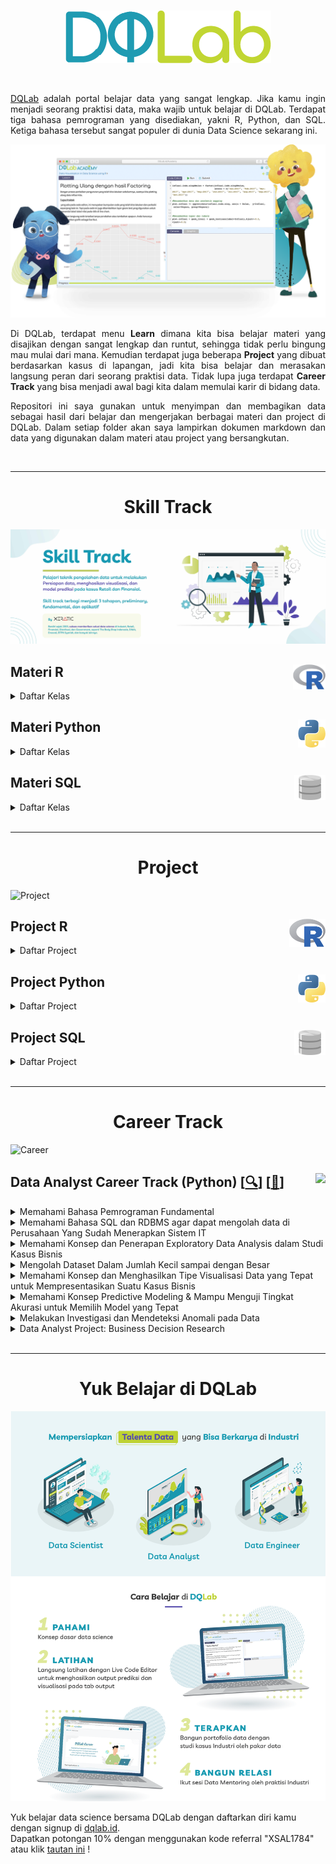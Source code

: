 <br />

<p align="center">
  <a href='https://academy.dqlab.id/main/learn_more'><img src="README/DQ_Lab2.png"></a>
</p>

<br />

<p align="justify">
  <a href="https://academy.dqlab.id/main/module">DQLab</a> adalah portal belajar data yang sangat lengkap. Jika kamu ingin menjadi seorang praktisi data, maka wajib untuk belajar di DQLab. Terdapat tiga bahasa pemrograman yang disediakan, yakni R, Python, dan SQL. Ketiga bahasa tersebut sangat populer di dunia Data Science sekarang ini.
</p>

![Hal](README/hal.png)

<p align="justify">
  Di DQLab, terdapat menu <b>Learn</b> dimana kita bisa belajar materi yang disajikan dengan sangat lengkap dan runtut, sehingga tidak perlu bingung mau mulai dari mana. Kemudian terdapat juga beberapa <b>Project</b> yang dibuat berdasarkan kasus di lapangan, jadi kita bisa belajar dan merasakan langsung peran dari seorang praktisi data. Tidak lupa juga terdapat <b>Career Track</b> yang bisa menjadi awal bagi kita dalam memulai karir di bidang data.
</p>

<p align="justify">
  Repositori ini saya gunakan untuk menyimpan dan membagikan data sebagai hasil dari belajar dan mengerjakan berbagai materi dan project di DQLab. Dalam setiap folder akan saya lampirkan dokumen markdown dan data yang digunakan dalam materi atau project yang bersangkutan.
</p>

<br />

---

<!-- # Learn -->

<h1 align="center">Skill Track</h1>

![Learn](README/Learn.jpg)

<!-- <br /> -->

<!-- ![R](README/6.png) -->

## Materi R <a href='README/6.png'><img src='README/6.png' align="right" height="40" /></a>

<details><summary>Daftar Kelas</summary>

### Kelas Persiapan

<details><summary>Daftar Modul</summary>

+ [[📂](<!--https://github.com/MyArist/DQLab/tree/master/Learn/R/Preliminary/Introduction%20to%20Data%20Science%20with%20R--!>)] [[🔍](https://academy.dqlab.id/main/package/practice/111)] [[📃](<!--https://academy.dqlab.id/certificate/pdf/DQLABBGINRUSPHOS--!>)] Introduction to Data Science with R

+ [[📂](<!--https://github.com/MyArist/DQLab/tree/master/Learn/R/Preliminary/R%20Fundamental%20for%20Data%20Science--!>)] [[🔍](https://academy.dqlab.id/main/package/practice/1)] [[📃](https://academy.dqlab.id/certificate/pdf/DQLABINTR1PDUHRA)] R Fundamental for Data Science

</details>

### Kelas Fundamental

<details><summary>Daftar Modul</summary>

- [[📂](<!--https://github.com/MyArist/DQLab/tree/master/Learn/R/Fundamental/Data%20Preparation%20in%20Data%20Science%20using%20R--!>)] [[🔍](https://academy.dqlab.id/main/package/practice/12)] [[📃](<!--https://academy.dqlab.id/certificate/pdf/DQLABDTWR1WHPPSC/--!>)] Data Preparation in Data Science using R

- [[📂](<!--https://github.com/MyArist/DQLab/tree/master/Learn/R/Fundamental/Statistics%20using%20R%20for%20Data%20Science--!>)] [[🔍](https://academy.dqlab.id/main/package/practice/15)] [[📃](<!--https://academy.dqlab.id/certificate/pdf/DQLABINTS1FCCTIJ--!>)] Statistics using R for Data Science

- [[📂](<!--https://github.com/MyArist/DQLab/tree/master/Learn/R/Fundamental/Data%20Visualization%20in%20Data%20Science%20using%20R--!>)] [[🔍](https://academy.dqlab.id/main/package/practice/2)] [[📃](<!--https://academy.dqlab.id/certificate/pdf/DQLABDTVISNKHPAF/--!>)] Data Visualization in Data Science using R

- [[📂](<!--https://github.com/MyArist/DQLab/tree/master/Learn/R/Fundamental/Fundamental%20Data%20Visualization%20using%20R--!>)] [[🔍](https://academy.dqlab.id/main/package/practice/257)] [[📃](<!--https://academy.dqlab.id/certificate/pdf/DQLABINTR1BMSIUI/--!>)] Fundamental Data Visualization using R

- [[📂](<!--https://github.com/MyArist/DQLab/tree/master/Learn/R/Fundamental/Advanced%20Data%20Visualization%20for%20Everyone--!>)] [[🔍](https://academy.dqlab.id/main/package/practice/259)] [[📃](<!--https://academy.dqlab.id/certificate/pdf/DQLABAPL4%20PSAHWV--!>)] Advanced Data Visualization with ggplot2 for Everyone

</details>

### Kelas Penerapan di Industri

<details><summary>Daftar Modul</summary>

- [[📂](<!--https://github.com/MyArist/DQLab/tree/master/Learn/R/Applied%20Data%20Science/Data%20Science%20in%20Finance%20Credit%20Risk%20Analysis--!>)] [[🔍](https://academy.dqlab.id/main/package/practice/81)] [[📃](<!--https://academy.dqlab.id/certificate/pdf/DQLABMLFCRLSGBIB/--!>)] Data Science in Finance: Credit Risk Analysis

- [[📂](<!--https://github.com/MyArist/DQLab/tree/master/Learn/R/Applied%20Data%20Science/Data%20Science%20in%20Retail%20Market%20Basket%20Analysis--!>)] [[🔍](https://academy.dqlab.id/main/package/practice/11)] [[📃](<!--https://academy.dqlab.id/certificate/pdf/DQLABMLMBALMHINQ/--!>)] Data Science in Retail: Market Basket Analysis

- [[📂](<!--https://github.com/MyArist/DQLab/tree/master/Learn/R/Applied%20Data%20Science/Data%20Science%20in%20Marketing%20Customer%20Segmentation--!>)] [[🔍](https://academy.dqlab.id/main/package/practice/7)] [[📃](<!--https://academy.dqlab.id/certificate/pdf/DQLABMLMKTUNNJKU--!>)] Data Science in Marketing: Customer Segmentation

- [[📂](<!--https://github.com/MyArist/DQLab/tree/master/Learn/R/Applied%20Data%20Science/Data%20Science%20in%20Finance%20Dimension%20Reduction--!>)] [[🔍](https://academy.dqlab.id/main/package/practice/89)] [[📃](<!--https://academy.dqlab.id/certificate/pdf/DQLABPCADRJUIDUE/--!>)] Data Science in Finance: Dimension Reduction

- [[📂](<!--https://github.com/MyArist/DQLab/tree/master/Learn/R/Applied%20Data%20Science/Analisis%20Data%20COVID19%20di%20Indonesia--!>)] [[🔍](https://academy.dqlab.id/main/package/practice/253)] [[📃](<!--https://academy.dqlab.id/certificate/pdf/DQLABAPL3%20EVHSSM--!>)] Analisis Data COVID19 di Indonesia

- [[📂](<!--https://github.com/MyArist/DQLab/tree/master/Learn/R/Applied%20Data%20Science/A%20Walk%20Into%20Sensory%20Science--!>)] [[🔍](https://academy.dqlab.id/main/package/practice/281)] [[📃](<!--https://academy.dqlab.id/certificate/pdf/DQLABDSSR1CUOCJI/--!>)] A Walk Into Sensory Science

</details>

</details>

<!-- <br /> -->
    
<!-- ![Python](README/5.png) -->

## Materi Python <a href='README/5.1.png'><img src='README/5.1.png' align="right" height="45" /></a>

<details><summary>Daftar Kelas</summary>

### Kelas Persiapan

<details><summary>Daftar Modul</summary>

- [[📂](<--!https://github.com/MyArist/DQLab/tree/master/Learn/Python/Preliminary/Introduction%20to%20Data%20Science%20with%20Python--!>)] [[🔍](https://academy.dqlab.id/main/package/practice/162)] [[📃](<--!https://academy.dqlab.id/certificate/pdf/DQLABINTP1BJTJVQ--!>)] Introduction to Data Science with Python

- [[📂](<!--https://github.com/MyArist/DQLab/tree/master/Learn/Python/Preliminary/Python%20Fundamental%20for%20Data%20Science--!>)] [[🔍](https://academy.dqlab.id/main/package/practice/45)] [[📃](https://academy.dqlab.id/certificate/pdf/DQLABINTP1CSJGLR/)] Python Fundamental for Data Science

</details>

### Kelas Fundamental

<details><summary>Daftar Modul</summary>

- [[📂](<!--https://github.com/MyArist/DQLab/tree/master/Learn/Python/Fundamental/Data%20Wrangling%20Python--!>)] [[🔍](https://academy.dqlab.id/main/package/practice/79)] [[📃](<!--https://academy.dqlab.id/certificate/pdf/DQLABDTWP1HCKQDN--!>)] Data Wrangling Python

- [[📂](<!--https://github.com/MyArist/DQLab/tree/master/Learn/Python/Fundamental/Python%20for%20Data%20Professional%20Beginner%20-%20Part%201--!>)] [[🔍](https://academy.dqlab.id/main/package/practice/157)] [[📃](https://academy.dqlab.id/certificate/pdf/DQLABINTP1JRCAHC/)] Python for Data Professional Beginner - Part 1

- [[📂](<!--https://github.com/MyArist/DQLab/tree/master/Learn/Python/Fundamental/Python%20for%20Data%20Professional%20Beginner%20-%20Part%202--!>)] [[🔍](https://academy.dqlab.id/main/package/practice/160)] [[📃](https://academy.dqlab.id/certificate/pdf/DQLABINTP1IJJMLV/)] Python for Data Professional Beginner - Part 2

- [[📂](<!--https://github.com/MyArist/DQLab/tree/master/Learn/Python/Fundamental/Python%20for%20Data%20Professional%20Beginner%20-%20Part%203--!>)] [[🔍](https://academy.dqlab.id/main/package/practice/161)] [[📃](<!--https://academy.dqlab.id/certificate/pdf/DQLABINTP1GMBOKW/--!>)] Python for Data Professional Beginner - Part 3

- [[📂](https://github.com/xsalassa/DQLab/blob/main/Learn/Data%20Visualization%20with%20Python%20Matplotlib%20for%20Beginner%20-%20Part%201/Data%20Visualization%20with%20Python%20Matplotlib%20for%20Beginner%20-%20Part%201.ipynb)] [[🔍](https://academy.dqlab.id/main/package/practice/164)] [[📃](https://academy.dqlab.id/certificate/pdf/DQLABDTWP1OCMSSC/)] Data Visualization with Python Matplotlib for Beginner - Part 1

- [[📂](<!--https://github.com/MyArist/DQLab/tree/master/Learn/Python/Fundamental/Exploratory%20Data%20Analysis%20with%20Python%20for%20Beginner--!>)] [[🔍](https://academy.dqlab.id/main/package/practice/163)] [[📃](https://academy.dqlab.id/certificate/pdf/DQLABINTP1CSJGLR/)] Exploratory Data Analysis with Python for Beginner

- [[📂](<!--https://github.com/MyArist/DQLab/tree/master/Learn/Python/Fundamental/Data%20Visualization%20with%20Python%20Matplotlib%20for%20Beginner%20-%20Part%202--!>)] [[🔍](https://academy.dqlab.id/main/package/practice/165)] [[📃](<!--https://academy.dqlab.id/certificate/pdf/DQLABINTP1PEOLAL/--!>)] Data Visualization with Python Matplotlib for Beginner - Part 2

- [[📂](<!--https://github.com/MyArist/DQLab/tree/master/Learn/Python/Fundamental/Data%20Quality%20with%20Python%20for%20Beginner--!>)] [[🔍](https://academy.dqlab.id/main/package/practice/166)] [[📃](<!--https://academy.dqlab.id/certificate/pdf/DQLABDVIZ2AUUCMW/--!>)] Data Quality with Python for Beginner

- [[📂](<!--https://github.com/MyArist/DQLab/tree/master/Learn/Python/Fundamental/Machine%20Learning%20With%20Python%20for%20Beginner--!>)] [[🔍](https://academy.dqlab.id/main/package/practice/169)] [[📃](<!--https://academy.dqlab.id/certificate/pdf/DQLABDVIZ2ODOJPA/--!>)] Machine Learning With Python for Beginner

- [[📂]()] [[🔍](https://academy.dqlab.id/main/package/practice/177)] [[📃](<!--https://academy.dqlab.id/certificate/pdf/DQLABINTP1TUORIC--!>)] Fundamental Data Visualization with Python

- [[📂](<!--https://github.com/MyArist/DQLab/tree/master/Learn/Python/Fundamental/Data%20Manipulation%20with%20Pandas%20-%20Part%201--!>)] [[🔍](https://academy.dqlab.id/main/package/practice/178)] [[📃](<!--https://academy.dqlab.id/certificate/pdf/DQLABINTP1KCGLNG/--!>)] Data Manipulation with Pandas - Part 1

- [[📂](<!--https://github.com/MyArist/DQLab/tree/master/Learn/Python/Fundamental/Data%20Manipulation%20with%20Pandas%20-%20Part%202--!>)] [[🔍](https://academy.dqlab.id/main/package/practice/252)] [[📃](<!--https://academy.dqlab.id/certificate/pdf/DQLABINTP1FGMHKR/--!>)] Data Manipulation with Pandas - Part 2

- [[📂](<!--https://github.com/MyArist/DQLab/tree/master/Learn/Python/Fundamental/Statistic%20using%20Python%20for%20Data%20Science--!>)] [[🔍](https://academy.dqlab.id/main/package/practice/288)] [[📃](<!--https://academy.dqlab.id/certificate/pdf/DQLABSWP1%20ELVIKP/--!>)] Statistic using Python for Data Science

- [[📂](<!--https://github.com/MyArist/DQLab/tree/master/Learn/Python/Fundamental/Statistic%20using%20Python%20for%20Data%20Science%20-%20Part%202--!>)] [[🔍](https://academy.dqlab.id/main/package/practice/290)] [[📃](<!--https://academy.dqlab.id/certificate/pdf/DQLABSWP1%20FKRWOF/--!>)] Statistic using Python for Data Science - Part 2

- [[📂](<!--https://github.com/MyArist/DQLab/tree/master/Learn/Python/Fundamental/Data%20Visualization%20using%20Plotnine--!>)] [[🔍](https://academy.dqlab.id/main/package/practice/295)] [[📃](<!--https://academy.dqlab.id/certificate/pdf/DQLABDVPP9FAWBWF/--!>)] Data Visualization using Plotnine

</details>

### Kelas Penerapan di Industri

<details><summary>Daftar Modul</summary>

- [[📂](<!--https://github.com/MyArist/DQLab/tree/master/Learn/Python/Applied%20Data%20Science/Basic%20Feature%20Discovering%20for%20Machine%20Learning--!>)] [[🔍](https://academy.dqlab.id/main/package/practice/179)] [[📃](<!--https://academy.dqlab.id/certificate/pdf/DQLABFATPYWBWGKN--!>)] Basic Feature Discovering for Machine Learning

- [[📂](<!--https://github.com/MyArist/DQLab/tree/master/Learn/Python/Applied%20Data%20Science/Data%20Science%20in%20Telco%20Data%20Cleansing--!>)] [[🔍](https://academy.dqlab.id/main/package/practice/247)] [[📃](<!--https://academy.dqlab.id/certificate/pdf/DQLABAPL1%20BVFPEI--!>)] Data Science in Telco: Data Cleansing

- [[📂](<!--https://github.com/MyArist/DQLab/tree/master/Learn/Python/Applied%20Data%20Science/Customer%20Churn%20Prediction%20using%20Machine%20Learning--!>)] [[🔍](https://academy.dqlab.id/main/package/practice/249)] [[📃](<!--https://academy.dqlab.id/certificate/pdf/DQLABAPL2%20JGNGCK--!>)] Customer Churn Prediction using Machine Learning

- [[📂](<!--https://github.com/MyArist/DQLab/tree/master/Learn/Python/Applied%20Data%20Science/Data%20Science%20Project%20Analisis%20Data%20COVID19%20di%20Dunia%20%26%20ASEAN--!>)] [[🔍](https://academy.dqlab.id/main/package/practice/260)] [[📃](<!--https://academy.dqlab.id/certificate/pdf/DQLABINTP1BAIQSQ/--!>)] Data Science Project: Analisis Data COVID19 di Dunia & ASEAN

- [[📂](<!--https://github.com/MyArist/DQLab/tree/master/Learn/Python/Applied%20Data%20Science/Data%20Analyst%20Project%20Business%20Decision%20Research--!>)] [[🔍](https://academy.dqlab.id/main/package/practice/284)] [[📃](<!--https://academy.dqlab.id/certificate/pdf/DQLABDVIZ2AEGGHH/--!>)] Data Analyst Project: Business Decision Research

- [[📂](<!--https://github.com/MyArist/DQLab/tree/master/Learn/Python/Applied%20Data%20Science/Eksplorasi%20dan%20Analisis%20Data%20COVID-19%20Indonesia%20using%20Python--!>)] [[🔍](https://academy.dqlab.id/main/package/practice/287)] [[📃](<!--https://academy.dqlab.id/certificate/pdf/DQLABACWP1OSMEUO/--!>)] Eksplorasi dan Analisis Data COVID-19 Indonesia using Python

- [[📂](<!--https://github.com/MyArist/DQLab/tree/master/Learn/Python/Applied%20Data%20Science/Data%20Science%20in%20Marketing%20%20Customer%20Segmentation%20with%20Python--!>)] [[🔍](https://academy.dqlab.id/main/package/practice/293)] [[📃](<!--https://academy.dqlab.id/certificate/pdf/DQLABDSCS1VGTGPJ/--!>)] Data Science in Marketing : Customer Segmentation with Python

- [[📂](<!--https://github.com/MyArist/DQLab/tree/master/Learn/Python/Applied%20Data%20Science/Data%20Science%20in%20Marketing%20%20Customer%20Segmentation%20with%20Python%20part%202--!>)] [[🔍](https://academy.dqlab.id/main/package/practice/294)] [[📃](<!--ttps://academy.dqlab.id/certificate/pdf/DQLABDSCS1TNUNDC/--!>)] Data Science in Marketing : Customer Segmentation with Python part 2

</details>

</details>

<!-- <br /> -->

<!-- ![SQL](README/4.png) -->

## Materi SQL <a href='README/4.2.png'><img src='README/4.2.png' align="right" height="40" /></a>

<details><summary>Daftar Kelas</summary>

### Kelas Persiapan

<details><summary>Daftar Modul</summary>

- [[📂](<!--https://github.com/MyArist/DQLab/tree/master/Learn/SQL/Preliminary/Fundamental%20SQL%20with%20SELECT%20Statement--!>)] [[🔍](https://academy.dqlab.id/main/package/practice/91)] [[📃](<!--https://academy.dqlab.id/certificate/pdf/DQLABSQLT1FLMKIW--!>)] Fundamental SQL with SELECT Statement

</details>

### Kelas Fundamental

<details><summary>Daftar Modul</summary>

- [[📂](<!--https://github.com/MyArist/DQLab/tree/master/Learn/SQL/Fundamental/Fundamental%20SQL%20Using%20SELECT%20Statement--!>)] [[🔍](https://academy.dqlab.id/main/package/practice/213)] [[📃](<!--https://academy.dqlab.id/certificate/pdf/DQLABSQLT1VPCNOL/--!>)] Fundamental SQL Using SELECT Statement

- [[📂](<!--https://github.com/MyArist/DQLab/tree/master/Learn/SQL/Fundamental/Fundamental%20SQL%20Using%20FUNCTION%20and%20GROUP%20BY--!>)] [[🔍](https://academy.dqlab.id/main/package/practice/171)] [[📃](<!--https://academy.dqlab.id/certificate/pdf/DQLABSQLT2GFGROP/--!>)] Fundamental SQL Using FUNCTION and GROUP BY

- [[📂](<!--https://github.com/MyArist/DQLab/tree/master/Learn/SQL/Fundamental/Fundamental%20SQL%20Using%20INNER%20JOIN%20and%20UNION--!>)] [[🔍](https://academy.dqlab.id/main/package/practice/244)] [[📃](<!--https://academy.dqlab.id/certificate/pdf/DQLABSQLT2NGUHHK/--!>)] Fundamental SQL Using INNER JOIN and UNION

- [[📂](<!--https://github.com/MyArist/DQLab/tree/master/Learn/SQL/Fundamental/Fundamental%20SQL%20Group%20By%20and%20Having--!>)] [[🔍](https://academy.dqlab.id/main/package/practice/291)] [[📃](<!--https://academy.dqlab.id/certificate/pdf/DQLABFSQL3PDLJDJ/--!>)] Fundamental SQL Group By and Having

</details>

</details>

<br />

---

<h1 align="center">Project</h1>

![Project](README/Project.jpg)

## Project R <a href='README/6.png'><img src='README/6.png' align="right" height="45" /></a>

<details><summary>Daftar Project</summary>

- [[📂](<!--https://github.com/MyArist/DQLab/tree/master/Project/R/Project%20Machine%20Learning%20for%20Retail%20with%20R%20Product%20Packaging--!>)] [[🔍](https://academy.dqlab.id/main/package/project/16)] [[📃](<!--https://academy.dqlab.id/certificate/pdf/DQLABPRJCTGMBDEV/--!>)] Project Machine Learning for Retail with R: Product Packaging

- [[📂](<!--https://github.com/MyArist/DQLab/tree/master/Project/R/Project%20Data%20Analysis%20for%20Finance%20Performa%20Cabang--!>)] [[🔍](https://academy.dqlab.id/main/package/project/215)] [[📃](<!--https://academy.dqlab.id/certificate/pdf/DQLABPRJ8%20BWNISN--!>)] Project Data Analysis for Finance: Performa Cabang

- [[📂](<!--https://github.com/MyArist/DQLab/tree/master/Project/R/Project%20Data%20Analysis%20for%20Finance%20Proses%20Investasi%20Investor--!>)] [[🔍](https://academy.dqlab.id/main/package/project/245)] [[📃](<!--https://academy.dqlab.id/certificate/pdf/DQLABPRJC9BNWJUF/--!>)] Project Data Analysis for Finance: Proses Investasi Investor

- [[❌]()] [[🔍](https://academy.dqlab.id/main/package/project/298)] [[❌]()] Project Assessment using R

- [[❌]()] [[🔍](https://academy.dqlab.id/main/package/project/299)] [[❌]()] Project Analisa Klasifikasi Pinjaman untuk Sektor UMKM

</details>

<!-- <br /> -->
    
<!-- ![Python](README/5.png) -->

## Project Python <a href='README/5.1.png'><img src='README/5.1.png' align="right" height="45" /></a>

<details><summary>Daftar Project</summary>

- [[📂](<!--https://github.com/MyArist/DQLab/tree/master/Project/Python/Data%20Science%20Challenge%20with%20Python)] [[🔍](https://academy.dqlab.id/main/package/project/158--!>)] [[📃](<!--https://academy.dqlab.id/certificate/pdf/DQLABPRJC2JCPTWE/--!>)] Data Science Challenge with Python

- [[📂](<!--https://github.com/MyArist/DQLab/tree/master/Project/Python/Data%20Engineer%20Challenge%20with%20Python)] [[🔍](https://academy.dqlab.id/main/package/project/170--!>)] [[📃](<!--https://academy.dqlab.id/certificate/pdf/DQLABPRJC3FKRGTH/--!>)] Data Engineer Challenge with Python

- [[📂](<!--https://github.com/MyArist/DQLab/tree/master/Project/Python/Project%20Machine%20Learning%20with%20Python%20Building%20Recommender%20System--!>)] [[🔍](https://academy.dqlab.id/main/package/project/212)] [[📃](<!--https://academy.dqlab.id/certificate/pdf/DQLABPRJC5HJDJDN/--!>)] Project Machine Learning with Python: Building Recommender System

- [[📂](<!--https://github.com/MyArist/DQLab/tree/master/Project/Python/Project%20Machine%20Learning%20with%20Python%20Building%20Recommender%20System%20with%20Similarity%20Function--!>)] [[🔍](https://academy.dqlab.id/main/package/project/214)] [[📃](<!--https://academy.dqlab.id/certificate/pdf/DQLABPRJC6RDCMTH--!>)] Project Machine Learning with Python: Building Recommender System with Similarity Function

- [[❌]()] [[🔍](https://academy.dqlab.id/main/package/project/300)] [[❌]()] Modul DTS Professional Academy - Data Engineer

</details>

<!-- <br /> -->

<!-- ![SQL](README/4.png) -->

## Project SQL <a href='README/4.2.png'><img src='README/4.2.png' align="right" height="40" /></a>

<details><summary>Daftar Project</summary>

- [[📂](<!--https://github.com/MyArist/DQLab/tree/master/Project/SQL/Data%20Engineer%20Challenge%20with%20SQL)] [[🔍](https://academy.dqlab.id/main/package/project/99--!>)] [[📃](<!--https://academy.dqlab.id/certificate/pdf/DQLABSQLTSKCOKDK/--!>)] Data Engineer Challenge with SQL

- [[📂](<!--https://github.com/MyArist/DQLab/tree/master/Project/SQL/Project%20Data%20Analysis%20for%20Retail%20Sales%20Performance%20Report--!>)] [[🔍](https://academy.dqlab.id/main/package/project/182)] [[📃](<!--https://academy.dqlab.id/certificate/pdf/DQLABPRJC4RTPCTH/--!>)] Project Data Analysis for Retail: Sales Performance Report

- [[📂](<!--https://github.com/MyArist/DQLab/tree/master/Project/SQL/Project%20Data%20Analysis%20for%20B2B%20Retail%20Customer%20Analytics%20Report--!>)] [[🔍](https://academy.dqlab.id/main/package/project/246)] [[📃](<!--https://academy.dqlab.id/certificate/pdf/DQLABPRJ10BTTRKO--!>)] Project Data Analysis for B2B Retail: Customer Analytics Report

- [[📂](<!--https://github.com/MyArist/DQLab/tree/master/Project/SQL/Data%20Analysis%20for%20E-Commerce%20Challenge--!>)] [[🔍](https://academy.dqlab.id/main/package/project/261)] [[📃](<!--https://academy.dqlab.id/certificate/pdf/DQLABSQLT2NBEATA/--!>)] Data Analysis for E-Commerce Challenge

- [[📂](<!--https://github.com/MyArist/DQLab/tree/master/Project/SQL/Project%20Fundamental%20SQL%20Group%20By%20and%20Having--!>)] [[🔍](https://academy.dqlab.id/main/package/project/292)] [[📃](<!--https://academy.dqlab.id/certificate/pdf/DQLABPFSQ2DHTHGF/--!>)] Project: Fundamental SQL Group By and Having

</details>

<br />

---

<h1 align="center">Career Track</h1>

![Career](README/Career.jpg)

## Data Analyst Career Track (Python) [[🔍](https://academy.dqlab.id/main/track/67)] [[📃](<!--https://academy.dqlab.id/certificate/pdf/DQLABDATRCNBNGVR/TRACK--!>)] <a href='README\analytics2.png'><img src='README\analytics2.png' align="right" height="45" /></a>

<details>
<summary>Memahami Bahasa Pemrograman Fundamental</summary>

- [[📂](<!--https://github.com/MyArist/DQLab/tree/master/Learn/Python/Fundamental/Python%20for%20Data%20Professional%20Beginner%20-%20Part%201--!>)] [[🔍](https://academy.dqlab.id/main/package/practice/157)] [[📃](<!--https://academy.dqlab.id/certificate/pdf/DQLABINTP1JOGKCL/--!>)] Python for Data Professional Beginner - Part 1

- [[📂](<!--https://github.com/MyArist/DQLab/tree/master/Learn/Python/Fundamental/Python%20for%20Data%20Professional%20Beginner%20-%20Part%202--!>)] [[🔍](https://academy.dqlab.id/main/package/practice/160)] [[📃](<!--https://academy.dqlab.id/certificate/pdf/DQLABINTP1TJEAKE/--!>)] Python for Data Professional Beginner - Part 2

- [[📂](<!--https://github.com/MyArist/DQLab/tree/master/Learn/Python/Fundamental/Python%20for%20Data%20Professional%20Beginner%20-%20Part%203--!>)] [[🔍](https://academy.dqlab.id/main/package/practice/161)] [[📃](<!--https://academy.dqlab.id/certificate/pdf/DQLABINTP1GMBOKW/--!>)] Python for Data Professional Beginner - Part 3

</details>

<details>
<summary>Memahami Bahasa SQL dan RDBMS agar dapat mengolah data di Perusahaan Yang Sudah Menerapkan Sistem IT</summary>

- [[📂](<!--https://github.com/MyArist/DQLab/tree/master/Learn/SQL/Fundamental/Fundamental%20SQL%20Using%20SELECT%20Statement--!>)] [[🔍](https://academy.dqlab.id/main/package/practice/213)] [[📃](<!--https://academy.dqlab.id/certificate/pdf/DQLABSQLT1VPCNOL/--!>)] Fundamental SQL Using SELECT Statement

- [[📂](<!--https://github.com/MyArist/DQLab/tree/master/Learn/SQL/Fundamental/Fundamental%20SQL%20Using%20FUNCTION%20and%20GROUP%20BY--!>)] [[🔍](https://academy.dqlab.id/main/package/practice/171)] [[📃](<!--https://academy.dqlab.id/certificate/pdf/DQLABSQLT2GFGROP/--!>)] Fundamental SQL Using FUNCTION and GROUP BY

- [[📂](<!--https://github.com/MyArist/DQLab/tree/master/Learn/SQL/Fundamental/Fundamental%20SQL%20Using%20INNER%20JOIN%20and%20UNION--!>)] [[🔍](https://academy.dqlab.id/main/package/practice/244)] [[📃](<!--https://academy.dqlab.id/certificate/pdf/DQLABSQLT2NGUHHK/--!>)] Fundamental SQL Using INNER JOIN and UNION

</details>

<details>
<summary>Memahami Konsep dan Penerapan Exploratory Data Analysis dalam Studi Kasus Bisnis</summary>

- [[📂](<!--https://github.com/MyArist/DQLab/tree/master/Learn/Python/Fundamental/Exploratory%20Data%20Analysis%20with%20Python%20for%20Beginner--!>)] [[🔍](https://academy.dqlab.id/main/package/practice/163)] [[📃](<!--https://academy.dqlab.id/certificate/pdf/DQLABINTP1CSJGLR/--!>)] Exploratory Data Analysis with Python for Beginner

</details>

<details>
<summary>Mengolah Dataset Dalam Jumlah Kecil sampai dengan Besar</summary>

- [[📂](<!--https://github.com/MyArist/DQLab/tree/master/Learn/Python/Fundamental/Data%20Manipulation%20with%20Pandas%20-%20Part%201--!>)] [[🔍](https://academy.dqlab.id/main/package/practice/178)] [[📃](<!--https://academy.dqlab.id/certificate/pdf/DQLABINTP1KCGLNG/--!>)] Data Manipulation with Pandas - Part 1

- [[📂](<!--https://github.com/MyArist/DQLab/tree/master/Learn/Python/Fundamental/Data%20Manipulation%20with%20Pandas%20-%20Part%202--!>)] [[🔍](https://academy.dqlab.id/main/package/practice/252)] [[📃](<!--https://academy.dqlab.id/certificate/pdf/DQLABINTP1FGMHKR/--!>)] Data Manipulation with Pandas - Part 2

</details>

<details>
<summary>Memahami Konsep dan Menghasilkan Tipe Visualisasi Data yang Tepat untuk Mempresentasikan Suatu Kasus Bisnis</summary>

- [[📂](<!--https://github.com/MyArist/DQLab/tree/master/Learn/Python/Fundamental/Data%20Visualization%20with%20Python%20Matplotlib%20for%20Beginner%20-%20Part%201--!>)] [[🔍](https://academy.dqlab.id/main/package/practice/164)] [[📃](<!--https://academy.dqlab.id/certificate/pdf/DQLABDTWP1OERWOT/--!>)] Data Visualization with Python Matplotlib for Beginner - Part 1

- [[📂](<!--https://github.com/MyArist/DQLab/tree/master/Learn/Python/Fundamental/Data%20Visualization%20with%20Python%20Matplotlib%20for%20Beginner%20-%20Part%202--!>)] [[🔍](https://academy.dqlab.id/main/package/practice/165)] [[📃](<!--https://academy.dqlab.id/certificate/pdf/DQLABINTP1PEOLAL/--!>)] Data Visualization with Python Matplotlib for Beginner - Part 2

</details>

<details>
<summary>Memahami Konsep Predictive Modeling & Mampu Menguji Tingkat Akurasi untuk Memilih Model yang Tepat</summary>

- [[📂](<!--https://github.com/MyArist/DQLab/tree/master/Learn/Python/Fundamental/Machine%20Learning%20With%20Python%20for%20Beginner--!>)] [[🔍](https://academy.dqlab.id/main/package/practice/169)] [[📃](<!--https://academy.dqlab.id/certificate/pdf/DQLABDVIZ2ODOJPA/--!>)] Machine Learning With Python for Beginner

</details>

<details>
<summary>Melakukan Investigasi dan Mendeteksi Anomali pada Data</summary>

- [[📂](<!--https://github.com/MyArist/DQLab/tree/master/Learn/Python/Fundamental/Data%20Quality%20with%20Python%20for%20Beginner--!>)] [[🔍](https://academy.dqlab.id/main/package/practice/166)] [[📃](<!--https://academy.dqlab.id/certificate/pdf/DQLABDVIZ2AUUCMW/--!>)] Data Quality with Python for Beginner

</details>

<details>
<summary>Data Analyst Project: Business Decision Research</summary>

- [[📂](<!--https://github.com/MyArist/DQLab/tree/master/Learn/Python/Applied%20Data%20Science/Data%20Analyst%20Project%20Business%20Decision%20Research--!>)] [[🔍](https://academy.dqlab.id/main/package/practice/284)] [[📃](<!--https://academy.dqlab.id/certificate/pdf/DQLABDVIZ2AEGGHH/--!>)] Data Analyst Project: Business Decision Research

</details>

<br />

<!-- <div style="text-align:center">
  <h1>E-Books</h1>
</div>

<img align='right' src = "https://academy.dqlab.id/images/ebook/kettle_cover_new.png" height=300>

## [[📚](https://academy.dqlab.id/ebook/download/kettle.pdf)] Data Warehouse with Kettle - Open Source ETL

<p align="justify">
  Dunia korporasi saat ini menghadapi permasalahan yang hampir sama, yaitu membengkaknya data akibat keberhasilan implementasi berbagai sistem komputer.

  Otomatisasi berjalan dengan baik, namun berbagai laporan yang ingin dihasilkan sebagai output dari sistem tersebut sebagian besar tidak tercapai.Berbagai solusi telah ditawarkan oleh para praktisi IT, dan pendekatan dengan membangun suatu data warehouse adalah yang terbaik.

  E-book ini akan membahas bagaimana membangun Data warehouse dengan Kettle yang bersifat open source dan dapat berjalan di lingkungan multi-platform.
</p>

<br />

<img align='right' src = "https://academy.dqlab.id/images/ebook/instalasi_python_anaconda.png" height=300>

## [[📚](https://academy.dqlab.id/free_ebook/adriyan_instalasi_python3_dan_ide_pada_windows10_dqlab_UPDATE.pdf)] Instalasi Python 3 dan IDE atau Anaconda Distribution pada Windows 10

<p align="justify">
  Penulis artikel tutorial ini adalah Adriyan yang saat ini menjadi salah satu Dosen Teknik Mesin Program Sarjana di Sekolah Tinggi Teknologi Nasional.

  Penulis menggunakan Python untuk riset dalam komputasi saintifik dalam ranah : identifikasi struktur berbasis sinyal vibrasi, desain, simulasi dan pengontrolan manipulator robotik paralel, dan penerapan sistem cerdas untuk penyelesaian persoalan di bidang keteknikmesinan terutama untuk vibrasi dan robotika.

  Penulis lebih banyak menggunakan Python package berupa Numpy, Scipy, SymPy, Keras dan TensorFlow, Scikit-Fuzzy, Matplotlib, dan Bokeh.
</p>

<br />

<img align='right' src = "https://academy.dqlab.id/images/ebook/memahami_pesan_di_balik_data.png" height=300>

## [[📚](https://academy.dqlab.id/free_ebook/MNOR_A_1.pdf)] Memahami Pesan di balik Data, Instalasi dan Analisis Data Sederhana Menggunakan Python untuk Windows 10

<p align="justify">
  Penulis dari artikel tutorial ini adalah M. Nor Abdul Rajak. Saat ini penulis bekerja sebagai freelance personal assistant di salah satu perusahaan pertambangan di Kalimantan Timur.

  Harapan terbesar penulis adalah terciptanya data Environment di Kaltim, karena masih banyak yang menganggap remeh mengenai pekerjaan dalam mengolah data.

  Selain itu, penulis juga berharap artikel tutorial ini sedikit tidaknya bermanfaat untuk pembaca.
</p>

<br />

<img align='right' src = "https://academy.dqlab.id/images/ebook/instalasi_python_windows.png" height=300>

## [[📚](https://academy.dqlab.id/free_ebook/herry_pebbi_andra_instalasi_python_3_pada_windows_10_dqlab.pdf)] Langkah-Langkah untuk Menginstal Program Python 3 pada Sistem Operasi Windows 10 (32-Bit) Menggunakan Visual Studio Community 2019

<p align="justify">
  Penulis dari artikel tutorial ini adalah Herry Pebbi Andra. Saat ini penulis bekerja sebagai karyawan swasta pada bagian IT Staff di daerah Cikarang- Bekasi. Selain itu, penulis juga gemar belajar bahasa pemrograman dan belajar tentang keamanan digital.

  Harapan penulis dari adanya artikel tutorial ini adalah semakin banyak pemuda yang memiliki ide dan inovasi dibidang teknologi dan informasi di Indonesia dan memajukan dan membuat 
 Indonesia dikenal dunia.

  "Banyak berlatih dan bertindaklah, jangan takut akan salah karena tidak akan tahu hasilnya jika tidak di coba" Quote by Herry.
</p>

<br />

<img align='right' src = "https://academy.dqlab.id/images/ebook/azure.png" height=300> 


## [[📚](https://academy.dqlab.id/free_ebook/PHI-Integration%20-%20Practical%20Introduction%20to%20Azure%20Machine%20Learning.pdf)] Simple Credit Approval Model using Decision Tree in Azure Machine Learning

<p align="justify">
  Teknologi Azure dan layanan Machine Learning merupakan teknologi terkini yang manfaatnya cukup banyak dirasakan. Sering kali ditemukan bagi para pemula yang ingin belajar data, kebingungan harus memulai dari mana.

  E-Book ini menghadirkan tutorial singkat dengan step by step dasar untuk studi kasus yang paling sering dihadapi yaitu membangun predictive modelling untuk layanan pemberian kredit.
</p>

<br /> -->

---

<h1 align="center">Yuk Belajar di DQLab</h1>

![Poster](README/Poster.png)

Yuk belajar data science bersama DQLab dengan daftarkan diri kamu dengan signup di [dqlab.id](dqlab.id).  
Dapatkan potongan 10% dengan menggunakan kode referral "XSAL1784" atau klik [tautan ini](https://dqlab.id/signup?referralCode=XSAL1784) !
